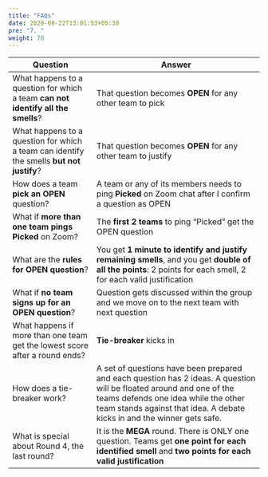 ```yaml
---
title: "FAQs"
date: 2020-08-22T13:01:53+05:30
pre: "7. "
weight: 70
---
```


| Question | Answer |
| ------ | ----------- |
| What happens to a question for which a team **can not identify all the smells**? | That question becomes **OPEN** for any other team to pick |
| What happens to a question for which a team can identify the smells **but not justify**? | That question becomes **OPEN** for any other team to justify |
| How does a team **pick an OPEN** question? | A team or any of its members needs to ping **Picked** on Zoom chat after I confirm a question as OPEN |
| What if **more than one team pings Picked** on Zoom? | The **first 2 teams** to ping “Picked” get the OPEN question |
| What are the **rules for OPEN question**? | You get **1 minute to identify and justify remaining smells**, and you get **double of all the points**: 2 points for each smell, 2 for each valid justification |
| What if **no team signs up for an OPEN question**? | Question gets discussed within the group and we move on to the next team with next question |
| What happens if more than one team get the lowest score after a round ends? | **Tie-breaker** kicks in |
| How does a tie-breaker work? | A set of questions have been prepared and each question has 2 ideas. A question will be floated around and one of the teams defends one idea while the other team stands against that idea. A debate kicks in and the winner gets safe. |
| What is special about Round 4, the last round? | It is the **MEGA** round. There is ONLY one question. Teams get **one point for each identified smell** and **two points for each valid justification** |

 
